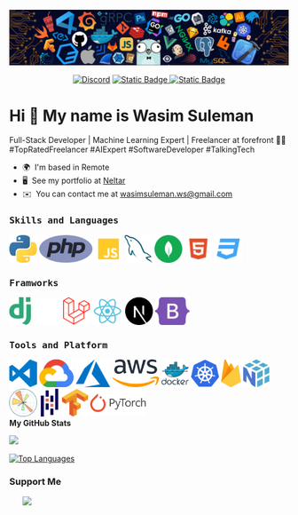 <p align="center">
    <img src="./header_.png" />
</p>

<p align="center">
    <a href="https://discord.gg/"><img alt="Discord" title="Discord"
            src="https://img.shields.io/badge/-Discord-7289DA?style=for-the-badge&logo=discord&logoColor=white" /></a>
    <a href="https://www.youtube.com/c/"><img alt="Static Badge" src="https://img.shields.io/badge/-Instagram-7289DA?style=for-the-badge&logo=Instagram&color=f2f2f2">
</a>
    <a href="https://github.com/wasdevlab"><img alt="Static Badge" src="https://img.shields.io/badge/-Github-7289DA?style=for-the-badge&logo=github&color=4a4a4a">
</a>
</p>

Hi 👋 My name is Wasim Suleman
==============================

Full-Stack Developer | Machine Learning Expert | Freelancer at forefront 🧑‍💻 #TopRatedFreelancer #AIExpert #SoftwareDeveloper #TalkingTech

* 🌍  I'm based in Remote
* 🖥️  See my portfolio at [Neltar](http://neltar.digtal)
* ✉️  You can contact me at [wasimsuleman.ws@gmail.com](mailto:wasimsuleman.ws@gmail.com)

<h3><b><samp>Skills and Languages</samp></b></h3>
<span>
  <img src="./python-5.svg" alt="drawing" height="50"/>
  <img src="./php-1.svg" alt="drawing" height="50"/>
  <img src="./javascript.svg" alt="drawing" height="50"/>
  <img src="./mysql-6.svg" alt="drawing" height="50"/>
  <img src="./mongodb.svg" alt="drawing" height="50"/>
  <img src="./html.svg" alt="drawing" height="50"/>
  <img src="./css.svg" alt="drawing" height="50"/>
</span>

<h3><b><samp>Framworks</samp></b></h3>
<span>
  <img src="./dj.svg" alt="drawing" height="50"/>
  <img src="./fastapi.svg" alt="drawing" height="50"/>
  <img src="./laravel.svg" alt="drawing" height="50"/>
  <img src="./react-seeklogo.svg" alt="drawing" height="50"/>
  <img src="./next-js-seeklogo.svg" alt="drawing" height="50"/>
  <img src="./bootstrap-5-1.svg" alt="drawing" height="50"/>

</span>


<h3><b><samp>Tools and Platform</samp></b></h3>
 
<span>
<img src="./visual-studio-code.svg" alt="drawing" height="50"/>
<img src="./google-cloud-1.svg" alt="drawing" height="50"/>
<img src="./azure-1.svg" alt="drawing" height="50"/>
<img src="./amazon-web-services-2.svg" alt="drawing" height="50"/>
<img src="./docker-original-wordmark.svg" alt="drawing" height="50"/>
<img src="./kub.svg" alt="drawing" height="50"/>
<img src="./firebase-1.svg" alt="drawing" height="50"/>
<img src="./numpy-1.svg" alt="drawing" height="50"/>
<img src="./matplotlib-1.svg" alt="drawing" height="50"/>
<img src="./pandas.svg" alt="drawing" height="50"/>
<img src="./tensorflow-2.svg" alt="drawing" height="50"/>
<img src="./pytorch-2.svg" alt="drawing" height="50"/>

</span>

</br>
<b>My GitHub Stats</b>

<a href="http://www.github.com/wasdevlab"><img src="https://github-readme-streak-stats.herokuapp.com/?user=wasdevlab&stroke=ffffff&background=1c1917&ring=0891b2&fire=0891b2&currStreakNum=ffffff&currStreakLabel=0891b2&sideNums=ffffff&sideLabels=ffffff&dates=ffffff&hide_border=true" /></a>

<a href="https://github.com/wasdevlab" align="left"><img src="https://github-readme-stats.vercel.app/api/top-langs/?username=wasdevlab&langs_count=10&title_color=0891b2&text_color=ffffff&icon_color=0891b2&bg_color=1c1917&hide_border=true&locale=en&custom_title=Top%20%Languages" alt="Top Languages" /></a>

### Support Me

<ul style="list-style-type: none; margin: 0;">

<li style="display: inline-block; margin-right: 0.25rem;"><a href="https://www.buymeacoffee.com/wasimsuleman"><img src="https://cdn.buymeacoffee.com/buttons/v2/default-yellow.png" width="150"/></a></li>

</ul>


